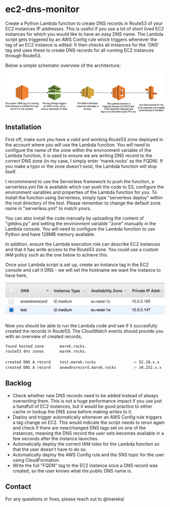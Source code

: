 ec2-dns-monitor
===============

Create a Python Lambda function to create DNS records in Route53 of your EC2 instances IP addresses. This is useful if you use a lot of short lived EC2 instances for which you would like to have an easy DNS name. The Lambda script gets triggered by an AWS Config rule which triggers whenever the tag of an EC2 instance is edited. It then checks all  instances for the 'DNS' tag and uses these to create DNS records for all running EC2 instances through Route53.  

Below a simple schematic overview of the architecture;


![alt tag](https://raw.githubusercontent.com/marekq/ec2-dns-monitor/master/docs/1.jpg)


Installation
------------

First off, make sure you have a valid and working Route53 zone deployed in the account where you will use the Lambda function. You will need to configure the name of the zone within the environment variable of the Lambda function, it is used to ensure we are writing DNS record to the correct DNS zone (in my case, I simply enter 'marek.rocks' as the FQDN). If you make a typo or the zone doesn't exist, the Lambda function will stop itself. 

I recommmend to use the  Serverless framework to push the function, a serverless.yml file is available which can push the code to S3, configure the environment variables and properties of the Lambda function for you. To install the function using Serverless, simply type "serverless deploy" within the root directory of the tool. Please remember to change the default zone name in "serverless.yml" to match yours. 

You can also install the code manually by uploading the content of "getdns.py" and setting the environment variable "zone" manually in the Lambda console. You will need to configure the Lambda function to use Python and have 128MB memory available. 

In addition, ensure the Lambda execution role can describe EC2 instances and that it has write access to the Route53 zone. You could use a custom IAM policy such as the one below to achieve this.

Once your Lambda script is set up, create an instance tag in the EC2 console and call it DNS - we will set the hostname we want the instance to have here;


![alt tag](https://raw.githubusercontent.com/marekq/ec2-dns-monitor/master/docs/2.jpg)


Now you should be able to run the Lambda code and see if it succesfully created the records in Route53. The CloudWatch events should provide you with an overview of created records;

```bash
found hosted zone 		marek.rocks.
route53 dns zones 		marek.rocks.

created DNS A record 	test.marek.rocks 				-> 52.18.x.x
created DNS A record 	anewdnsrecord.marek.rocks 		-> 34.252.x.x
```

Backlog
-------

- Check whether new DNS records need to be added instead of always overwriting them. This is not a huge performance impact if you use just a handfull of EC2 instances, but it would be good practice to either cache or lookup the DNS zone before making writes to it.  
- Deploy and trigger automatically whenever an AWS Config rule triggers a tag change on EC2. This would indicate the script needs to rerun again and check if there are new/changed DNS tags set on one of the instances, meaning the DNS record the user sets becomes available in a few seconds after the instance launches. 
- Automatically deploy the correct IAM roles for the Lambda function so that the user doesn't have to do so. 
- Automatically deploy the AWS Config rule and the SNS topic for the user using CloudFormation. 
- Write the full "FQDN" tag to the EC2 instance once a DNS record was created, so the user knows what the public DNS name is. 


Contact
-------

For any questions or fixes, please reach out to @marekq! 

